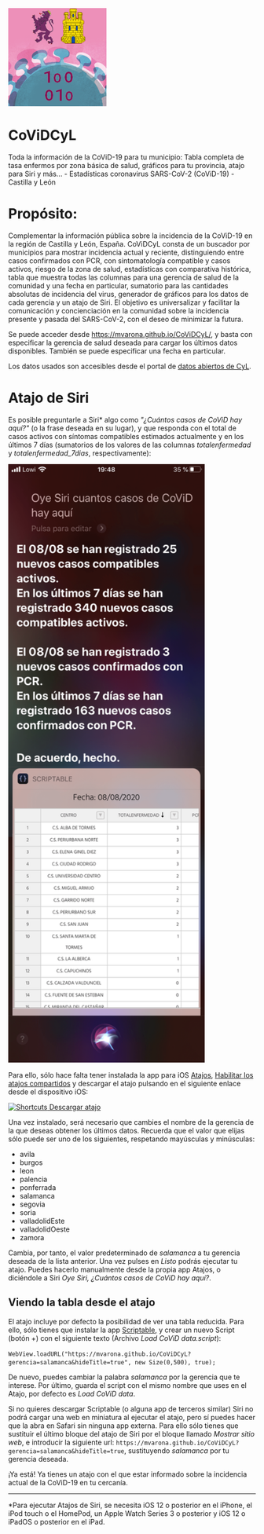 <img src="images/logo.png" alt="Logo de CoViDCyL" width="200"/>

# CoViDCyL
Toda la información de la CoViD-19 para tu municipio: Tabla completa de tasa enfermos por zona básica de salud, gráficos para tu provincia, atajo para Siri y más... - Estadísticas coronavirus SARS-CoV-2 (CoViD-19) - Castilla y León


# Propósito:
Complementar la información pública sobre la incidencia de la CoViD-19 en la región de Castilla y León, España. CoViDCyL consta de un buscador por municipios para mostrar incidencia actual y reciente, distinguiendo entre casos confirmados con PCR, con sintomatología compatible y casos activos, riesgo de la zona de salud, estadísticas con comparativa histórica, tabla que muestra todas las columnas para una gerencia de salud de la comunidad y una fecha en particular, sumatorio para las cantidades absolutas de incidencia del virus, generador de gráficos para los datos de cada gerencia y un atajo de Siri.
El objetivo es universalizar y facilitar la comunicación y concienciación en la comunidad sobre la incidencia presente y pasada del SARS-CoV-2, con el deseo de minimizar la futura.

Se puede acceder desde <a href="https://mvarona.github.io/CoViDCyL" target="_blank">https://mvarona.github.io/CoViDCyL/</a>, y basta con especificar la gerencia de salud deseada para cargar los últimos datos disponibles. También se puede especificar una fecha en particular.

Los datos usados son accesibles desde el portal de <a href="https://analisis.datosabiertos.jcyl.es/explore/dataset/tasa-enfermos-acumulados-por-areas-de-salud/table/" target="_blank">datos abiertos de CyL</a>.



# Atajo de Siri
Es posible preguntarle a Siri* algo como _"¿Cuántos casos de CoViD hay aquí?"_ (o la frase deseada en su lugar), y que responda con el total de casos activos con síntomas compatibles estimados actualmente y en los últimos 7 días (sumatorios de los valores de las columnas _totalenfermedad_ y _totalenfermedad_7dias_, respectivamente):

<img src="images/screenshot.png" alt="Captura de pantalla ejecutando el atajo" width="400"/>


Para ello, sólo hace falta tener instalada la app para iOS <a href="https://apps.apple.com/es/app/atajos/id915249334" target="_blank">Atajos</a>, <a href="https://support.apple.com/es-es/HT210628" target="_blank">Habilitar los atajos compartidos</a> y descargar el atajo pulsando en el siguiente enlace desde el dispositivo iOS:

<a href="https://www.icloud.com/shortcuts/e3a6b698a263456f85bb92113eff732c">![Shortcuts](https://bmsalamanca.com/others/tempWu/shortcuts-app-icon.jpg) Descargar atajo</a>

Una vez instalado, será necesario que cambies el nombre de la gerencia de la que deseas obtener los últimos datos. Recuerda que el valor que elijas sólo puede ser uno de los siguientes, respetando mayúsculas y minúsculas:

- avila
- burgos
- leon
- palencia
- ponferrada
- salamanca
- segovia
- soria
- valladolidEste
- valladolidOeste
- zamora

Cambia, por tanto, el valor predeterminado de _salamanca_ a tu gerencia deseada de la lista anterior. Una vez pulses en _Listo_ podrás ejecutar tu atajo. Puedes hacerlo manualmente desde la propia app Atajos, o diciéndole a Siri _Oye Siri, ¿Cuántos casos de CoViD hay aquí?_.

## Viendo la tabla desde el atajo

El atajo incluye por defecto la posibilidad de ver una tabla reducida. Para ello, sólo tienes que instalar la app <a href="https://scriptable.app" target="_blank">Scriptable</a>, y crear un nuevo Script (botón +) con el siguiente texto (Archivo _Load CoViD data.script_):

`WebView.loadURL("https://mvarona.github.io/CoViDCyL?gerencia=salamanca&hideTitle=true", new Size(0,500), true);`

De nuevo, puedes cambiar la palabra _salamanca_ por la gerencia que te interese. Por último, guarda el script con el mismo nombre que uses en el Atajo, por defecto es _Load CoViD data_.

Si no quieres descargar Scriptable (o alguna app de terceros similar) Siri no podrá cargar una web en miniatura al ejecutar el atajo, pero sí puedes hacer que la abra en Safari sin ninguna app externa. Para ello sólo tienes que sustituir el último bloque del atajo de Siri por el bloque llamado _Mostrar sitio web_, e introducir la siguiente url: `https://mvarona.github.io/CoViDCyL?gerencia=salamanca&hideTitle=true`, sustituyendo _salamanca_ por tu gerencia deseada.

¡Ya está! Ya tienes un atajo con el que estar informado sobre la incidencia actual de la CoViD-19 en tu cercanía.

<hr/>

*Para ejecutar Atajos de Siri, se necesita iOS 12 o posterior en el iPhone, el iPod touch o el HomePod, un Apple Watch Series 3 o posterior y iOS 12 o iPadOS o posterior en el iPad.